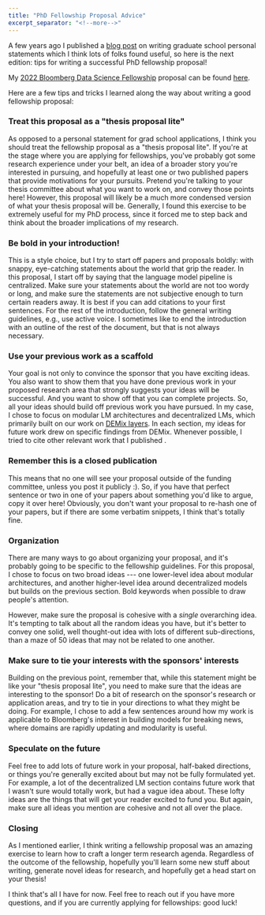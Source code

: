 ```yaml
---
title: "PhD Fellowship Proposal Advice"
excerpt_separator: "<!--more-->"
---
```


A few years ago I published a [blog post](https://suchin.io/personal-statement-advice/) on writing graduate school personal statements which I think lots of folks found useful, so here is the next edition: tips for writing a successful PhD fellowship proposal!

My [2022 Bloomberg Data Science Fellowship](https://www.bloomberg.com/company/values/tech-at-bloomberg/data-science/academic-engagement-programs/data-science-ph-d-fellowship/) proposal can be found <a href="https://suchin.io/assets/bloomberg_fellowship_statement.pdf">here</a>. 

Here are a few tips and tricks I learned along the way about writing a good fellowship proposal:

### Treat this proposal as a "thesis proposal lite"

As opposed to a personal statement for grad school applications, I think you should treat the fellowship proposal as a "thesis proposal lite". If you're at the stage where you are applying for fellowships, you've probably got some research experience under your belt, an idea of a broader story you're interested in pursuing, and hopefully at least one or two published papers that provide motivations for your pursuits. Pretend you're talking to your thesis committee about what you want to work on, and convey those points here! However, this proposal will likely be a much more condensed version of what your thesis proposal will be. Generally, I found this exercise to be extremely useful for my PhD process, since it forced me to step back and think about the broader implications of my research.

### Be bold in your introduction!

This is a style choice, but I try to start off papers and proposals boldly: with snappy, eye-catching statements about the world that grip the reader.  In this proposal, I start off by saying that the language model pipeline is centralized. Make sure your statements about the world are not too wordy or long, and make sure the statements are not subjective enough to turn certain readers away. It is best if you can add citations to your first sentences. For the rest of the introduction, follow the general writing guidelines, e.g., use active voice. I sometimes like to end the introduction with an outline of the rest of the document, but that is not always necessary.

### Use your previous work as a scaffold

Your goal is not only to convince the sponsor that you have exciting ideas. You also want to show them that you have done previous work in your proposed research area that strongly suggests your ideas will be successful. And you want to show off that you can complete projects. So, all your ideas should build off previous work you have pursued. In my case, I chose to focus on modular LM architectures and decentralized LMs, which primarily built on our work on [DEMix layers](https://arxiv.org/abs/2108.05036). In each section, my ideas for future work drew on specific findings from DEMix. Whenever possible, I  tried to cite other relevant work that I published .

### Remember this is a closed publication

This means that no one will see your proposal outside of the funding committee, unless you post it publicly :). So, if you have that perfect sentence or two in one of your papers about something you'd like to argue, copy it over here! Obviously, you don't want your proposal to re-hash one of your papers, but if there are some verbatim snippets, I think that's totally fine.

### Organization

There are many ways to go about organizing your proposal, and it's probably going to be specific to the fellowship guidelines. For this proposal, I chose to focus on two broad ideas --- one lower-level idea about modular architectures, and another higher-level idea around decentralized models but builds on the previous section. Bold keywords when possible to draw people's attention.

However, make sure the proposal is cohesive with a *single* overarching idea. It's tempting to talk about all the random ideas you have, but it's better to convey one solid, well thought-out idea with lots of different sub-directions, than a maze of 50 ideas that may not be related to one another.

### Make sure to tie your interests with the sponsors' interests

Building on the previous point, remember that, while this statement might be like your "thesis proposal lite", you need to make sure that the ideas are interesting to the sponsor! Do a bit of research on the sponsor's research or application areas, and try to tie in your directions to what they might be doing. For example, I chose to add a few sentences around how my work is applicable to Bloomberg's interest in building models for breaking news, where domains are rapidly updating and modularity is useful.


### Speculate on the future

Feel free to add lots of future work in your proposal, half-baked directions, or things you're generally excited about but may not be fully formulated yet. For example, a lot of the decentralized LM section contains future work that I wasn't sure would totally work, but had a vague idea about. These lofty ideas are the things that will get your reader excited to fund you. But again, make sure all ideas you mention are cohesive and not all over the place.

### Closing

As I mentioned earlier, I think writing a fellowship proposal was an amazing exercise to learn how to craft a longer term research agenda. Regardless of the outcome of the fellowship, hopefully you'll learn some new stuff about writing, generate novel ideas for research, and hopefully get a head start on your thesis!

I think that's all I have for now. Feel free to reach out if you have more questions, and if you are currently applying for fellowships: good luck!
